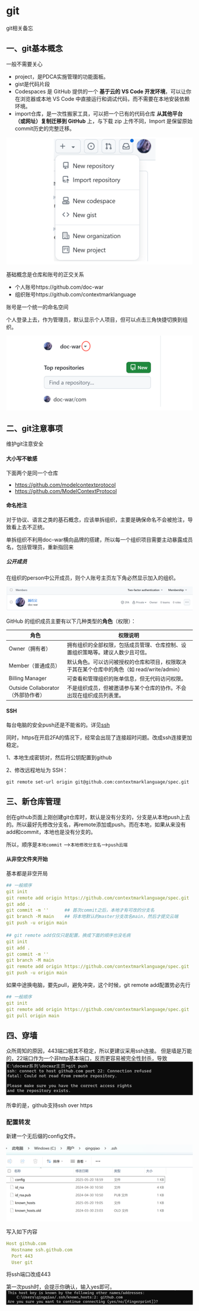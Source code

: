 # git

git相关备忘

## 一、git基本概念

一般不需要关心

* project，是PDCA实施管理的功能面板。
* gist是代码片段
* Codespaces 是 GitHub 提供的一个 **基于云的 VS Code 开发环境**，可以让你在浏览器或本地 VS Code 中直接运行和调试代码，而不需要在本地安装依赖环境。
* import仓库，是一次性搬家工具，可以把一个已有的代码仓库 **从其他平台（或网址）复制迁移到 GitHub** 上，与下载 zip 上传不同，Import 是保留原始commit历史的完整迁移。

![image-20250404112459099](./assets/image-20250404112459099.png)

基础概念是仓库和账号的正交关系

* 个人账号https://github.com/doc-war
* 组织账号https://github.com/contextmarklanguage

账号是一个统一的命名空间

个人登录上去，作为管理员，默认显示个人项目，但可以点击三角快捷切换到组织。

![image-20250404113429392](./assets/image-20250404113429392.png)

## 二、git注意事项

维护git注意安全

#### 大小写不敏感

下面两个是同一个仓库

* https://github.com/modelcontextprotocol
* https://github.com/ModelContextProtocol

#### 命名抢注

对于协议、语言之类的基石概念，应该单拆组织，主要是确保命名不会被抢注，导致看上去不正统。

单拆组织不利用doc-war横向品牌的搭建，所以每一个组织项目需要主动暴露成员名，包括管理员，重新指回来

##### 公开成员

在组织的person中公开成员，则个人账号主页左下角必然显示加入的组织。

![image-20250409113112277](./assets/image-20250409113112277.png)

GitHub 的组织成员主要有以下几种类型的**角色**（权限）：

| 角色                               | 权限说明                                                     |
| ---------------------------------- | ------------------------------------------------------------ |
| Owner（拥有者）                    | 拥有组织的全部权限，包括成员管理、仓库控制、设置组织策略等。建议人数少且可信。 |
| Member（普通成员）                 | 默认角色。可以访问被授权的仓库和项目，权限取决于其在某个仓库中的角色（如 read/write/admin） |
| Billing Manager                    | 可查看和管理组织的账单信息，但无代码访问权限。               |
| Outside Collaborator（外部协作者） | 不是组织成员，但被邀请参与某个仓库的协作。不会出现在组织成员列表里。 |

#### SSH

每台电脑的安全push还是不能省的。详见[ssh](./ssh.md)

同时，https在开启2FA的情况下，经常会出现了连接超时问题。改成ssh连接更加稳定。

1、本地生成密钥对，然后将公钥配置到github

2、修改远程地址为 SSH：

```text
git remote set-url origin git@github.com:contextmarklanguage/spec.git
```



## 三、新仓库管理

创在github页面上刚创建git仓库时，默认是没有分支的，分支是从本地push上去的。所以最好先修改分支名，再remote添加或push。而在本地，如果从来没有add和commit，本地也是没有分支的。

所以，顺序是`本地commit` ——>`本地修改分支名`——>`push云端`

#### 从非空文件夹开始

基本都是非空开局

```yaml
## 一般顺序
git init
git remote add origin https://github.com/contextmarklanguage/spec.git 
git add .
git commit -m ''      ## 首次commit之后，本地才有可改的分支名
git branch -M main    ## 将本地默认的master分支改名main，然后才提交云端
git push -u origin main

## git remote add仅仅只是配置，换成下面的顺序也没毛病
git init
git add .
git commit -m ''    
git branch -M main   
git remote add origin https://github.com/contextmarklanguage/spec.git
git push -u origin main
```

如果中途换电脑，要先pull，避免冲突，这个时候，git remote add配置势必先行

```yaml
## 一般顺序
git init
git remote add origin https://github.com/contextmarklanguage/spec.git 
git pull origin main
```



## 四、穿墙

众所周知的原因，443端口极其不稳定，所以更建议采用ssh连接。
但是墙是万能的，22端口作为一个非http基本端口，反而更容易被完全性封杀，导致
![image-20250520190746105](./assets/image-20250520190746105.png)

所幸的是，github支持ssh over https



### 配置转发

新建一个无后缀的config文件。

![image-20250520190841634](./assets/image-20250520190841634.png)

写入如下内容
```yaml
Host github.com
  Hostname ssh.github.com
  Port 443
  User git
```

将ssh端口改成443

第一次push时，会提示你确认，输入yes即可。
![image-20250520191147115](./assets/image-20250520191147115.png)
